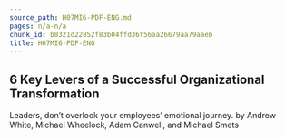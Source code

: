 ```yaml
---
source_path: H07MI6-PDF-ENG.md
pages: n/a-n/a
chunk_id: b8321d22852f83b04ffd36f56aa26679aa79aaeb
title: H07MI6-PDF-ENG
---
```

## 6 Key Levers of a Successful Organizational Transformation

Leaders, don’t overlook your employees’ emotional journey. by Andrew White, Michael Wheelock, Adam Canwell, and Michael Smets
